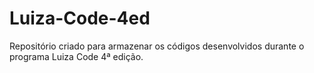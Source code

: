 # Luiza-Code-4ed
Repositório criado para armazenar os códigos desenvolvidos durante o programa Luiza Code 4ª edição.
